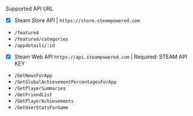 Supported API URL
- [x] Steam Store API | `https://store.steampowered.com`
* `/featured`
* `/featured/categories`
* `/appdetails/:id`
- [x] Steam Web API `https://api.steampowered.com` | Required: STEAM API KEY
* `/GetNewsForApp`
* `/GetGlobalAchievementPercentagesForApp`
* `/GetPlayerSummaries`
* `/GetFriendList`
* `/GetPlayerAchievements`
* `/GetUserStatsForGame`
